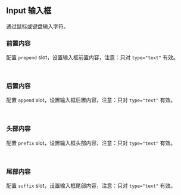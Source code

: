 <div class="demo-header">
<p class="overviewicon">
  <span class="wapi-form-span"/>
</p>

## Input 输入框

<nova-uxlink widget-name="Input"></nova-uxlink>

通过鼠标或键盘输入字符。

</div>

### 前置内容

配置 `prepend` slot，设置输入框前置内容，注意：只对 `type="text"` 有效。

<nova-demo-view link="input/slot-prepend"></nova-demo-view>

<br>

### 后置内容

配置 `append` slot，设置输入框后置内容，注意：只对 `type="text"` 有效。

<nova-demo-view link="input/slot-append"></nova-demo-view>

<br>

### 头部内容

配置 `prefix` slot，设置输入框头部内容，注意：只对 `type="text"` 有效。

<nova-demo-view link="input/slot-prefix"></nova-demo-view>

<br>

### 尾部内容

配置 `suffix` slot，设置输入框尾部内容，注意：只对 `type="text"` 有效。

<nova-demo-view link="input/slot-suffix"></nova-demo-view>

<br>
